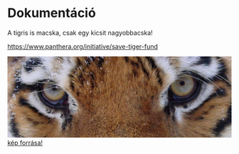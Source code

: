 # Dokumentáció
A tigris is macska, csak egy kicsit nagyobbacska!

https://www.panthera.org/initiative/save-tiger-fund

![Image](https://github.com/greentiger/portfolio/blob/master/img/tiger_eyes.jpg)
[kép forrása!](https://www.panthera.org/initiative/save-tiger-fund)


